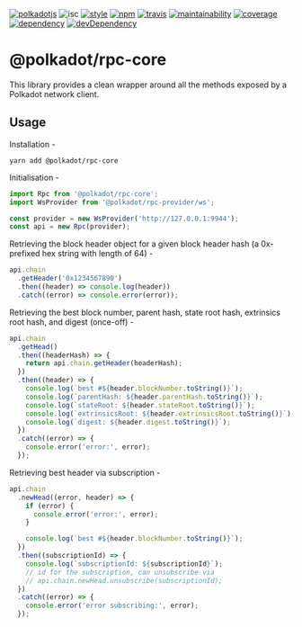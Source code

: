 
[![polkadotjs](https://img.shields.io/badge/polkadot-js-orange.svg?style=flat-square)](https://polkadot.js.org) ![isc](https://img.shields.io/badge/license-ISC-lightgrey.svg?style=flat-square) [![style](https://img.shields.io/badge/code%20style-semistandard-lightgrey.svg?style=flat-square)](https://github.com/Flet/semistandard) [![npm](https://img.shields.io/npm/v/@polkadot/api.svg?style=flat-square)](https://www.npmjs.com/package/@polkadot/api) [![travis](https://img.shields.io/travis/polkadot-js/api.svg?style=flat-square)](https://travis-ci.org/polkadot-js/api) [![maintainability](https://img.shields.io/codeclimate/maintainability/polkadot-js/api.svg?style=flat-square)](https://codeclimate.com/github/polkadot-js/api/maintainability) [![coverage](https://img.shields.io/coveralls/polkadot-js/api.svg?style=flat-square)](https://coveralls.io/github/polkadot-js/api?branch=master) [![dependency](https://david-dm.org/polkadot-js/api.svg?style=flat-square&path=package/rpc-core)](https://david-dm.org/polkadot-js/api?path=package/rpc-core) [![devDependency](https://david-dm.org/polkadot-js/api/dev-status.svg?style=flat-square&path=package/rpc-core)](https://david-dm.org/polkadot-js/api?path=package/rpc-core#info=devDependencies)

@polkadot/rpc-core
==================

This library provides a clean wrapper around all the methods exposed by a Polkadot network client.

Usage
-----

Installation -

```
yarn add @polkadot/rpc-core
```

Initialisation -

```js
import Rpc from '@polkadot/rpc-core';
import WsProvider from '@polkadot/rpc-provider/ws';

const provider = new WsProvider('http://127.0.0.1:9944');
const api = new Rpc(provider);
```

Retrieving the block header object for a given block header hash (a 0x-prefixed hex string with length of 64) -

```js
api.chain
  .getHeader('0x1234567890')
  .then((header) => console.log(header))
  .catch((error) => console.error(error));
```

Retrieving the best block number, parent hash, state root hash, extrinsics root hash, and digest (once-off) -

```js
api.chain
  .getHead()
  .then((headerHash) => {
    return api.chain.getHeader(headerHash);
  })
  .then((header) => {
    console.log(`best #${header.blockNumber.toString()}`);
    console.log(`parentHash: ${header.parentHash.toString()}`);
    console.log(`stateRoot: ${header.stateRoot.toString()}`);
    console.log(`extrinsicsRoot: ${header.extrinsicsRoot.toString()}`);
    console.log(`digest: ${header.digest.toString()}`);
  })
  .catch((error) => {
    console.error('error:', error);
  });
```

Retrieving best header via subscription -

```js
api.chain
  .newHead((error, header) => {
    if (error) {
      console.error('error:', error);
    }

    console.log(`best #${header.blockNumber.toString()}`);
  })
  .then((subscriptionId) => {
    console.log(`subscriptionId: ${subscriptionId}`);
    // id for the subscription, can unsubscribe via
    // api.chain.newHead.unsubscribe(subscriptionId);
  })
  .catch((error) => {
    console.error('error subscribing:', error);
  });
```

